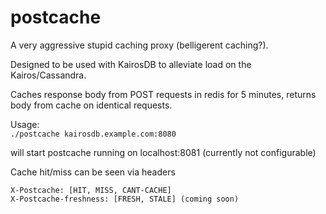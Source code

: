 # postcache

A very aggressive stupid caching proxy (belligerent caching?).

Designed to be used with KairosDB to alleviate load on the Kairos/Cassandra.  

Caches response body from POST requests in redis for 5 minutes, returns body from cache on identical requests.

Usage:  
```./postcache kairosdb.example.com:8080 ```

will start postcache running on localhost:8081 (currently not configurable)

Cache hit/miss can be seen via headers

    X-Postcache: [HIT, MISS, CANT-CACHE]
    X-Postcache-freshness: [FRESH, STALE] (coming soon)
